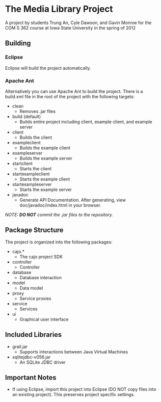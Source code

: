 # The Media Library Project #

A project by students Trung An, Cyle Dawson, and Gavin Monroe for the COM S 362 course at Iowa State University in the spring of 2012

## Building ##

### Eclipse ###

Eclipse will build the project automatically.

### Apache Ant ###

Alternatively you can use Apache Ant to build the project. There is a build.xml file in the root of the project with the following targets:

- clean
	- Removes .jar files
- build (default)
	- Builds entire project including client, example client, and example server
- client
	- Builds the client
- exampleclient
	- Builds the example client
- exampleserver
	- Builds the example server
- startclient
	- Starts the client
- startexampleclient
	- Starts the example client
- startexampleserver
	- Starts the example server
- javadoc
	- Generate API Documentation. After generating, view doc/javadoc/index.html in your browser.

*NOTE: __DO NOT__ commit the .jar files to the repository.*

## Package Structure ##

The project is organized into the following packages:

- cajo.*
	- The cajo project SDK
- controller
	- Controller
- database
	- Database interaction
- model
	- Data model
- proxy
	- Service proxies
- service
	- Services
- ui
	- Graphical user interface

## Included Libraries ##

- grail.jar
	- Supports interactions between Java Virtual Machines
- sqlitejdbc-v056.jar
	- An SQLite JDBC driver

## Important Notes ##

- If using Eclipse, import this project into Eclipse (DO NOT copy files into an existing project). This preserves project specific settings.
